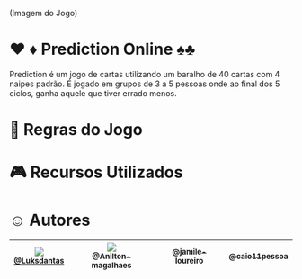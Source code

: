 (Imagem do Jogo)
# :hearts: :diamonds:	 Prediction Online :spades::clubs:
Prediction é um jogo de cartas utilizando um baralho de 40 cartas com 4 naipes padrão. É jogado em grupos de 3 a 5 pessoas onde ao final dos 5 ciclos, ganha aquele que tiver errado menos.
# :memo: Regras do Jogo

#

# :video_game: Recursos Utilizados

# :relaxed: Autores
| [<img src="https://avatars1.githubusercontent.com/u/55062200?s=40&v=4"><br><small>@Luksdantas</small>](https://github.com/Luksdantas) | [<img src="https://avatars0.githubusercontent.com/u/55257893?s=40&v=4"><br><sub>@Anilton-magalhaes</sub>](https://github.com/Anilton-magalhaes) | [<img src=""><br><sub>@jamile-loureiro</sub>](https://github.com/jamile-loureiro) | [<img src=""><br><sub>@caio11pessoa</sub>](https://github.com/caio11pessoa) |
| :---: | :---: | :---: | :---: |
